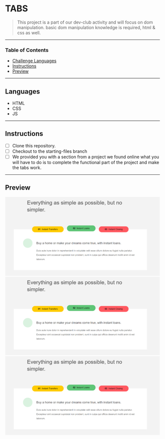 
# TABS

> This project is a part of our dev-club activity and will focus on dom manipulation. basic dom manipulation knowledge is required, html & css as well.

---

### Table of Contents

- [Challenge Languages](#Languages)
- [Instructions](#Instructions)
- [Preview](#Preview)

---

## Languages

* HTML
* CSS
* JS

---

## Instructions

- [ ] Clone this repository.
- [ ] Checkout to the starting-files branch
- [ ] We provided you with a section from a project we found online what you will have to do is to complete the functional part of the project and make the tabs work.

---
## Preview

![!tab1](./assets/design/tab2.png)
![!tab2](./assets/design/tab2.png)
![!tab3](./assets/design/tab2.png)

